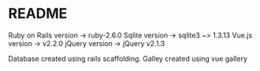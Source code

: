 # README

Ruby on Rails version -> ruby-2.6.0
Sqlite version -> sqlite3 ~> 1.3.13
Vue.js version -> v2.2.0
jQuery version -> jQuery v2.1.3

Database created using rails scaffolding.
Galley created using vue gallery
